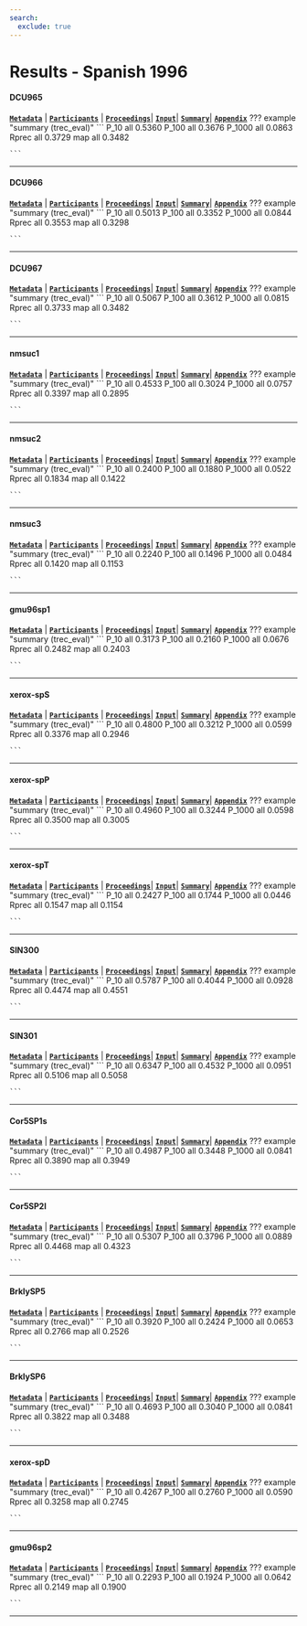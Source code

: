 ```yaml
---
search:
  exclude: true
---
```


# Results - Spanish 1996 

#### DCU965 
[**`Metadata`**](./runs.md#dcu965) | [**`Participants`**](./participants.md#dublin) | [**`Proceedings`**](./proceedings.md#trec-5-experiments-at-dublin-city-university-query-space-reduction-spanish-character-shape-encoding)| [**`Input`**](https://trec.nist.gov/results/trec5/trec5.results.input/tracks/Spanish/input.DCU965.gz)| [**`Summary`**](https://trec.nist.gov/results/trec5/trec5.results.summary/tracks/Spanish/summary.DCU965.gz)| [**`Appendix`**](https://trec.nist.gov/pubs/trec5/appendices/A/spanish.graphs.ps.gz)
??? example "summary (trec_eval)"
	```
	P_10		all	0.5360
	P_100		all	0.3676
	P_1000		all	0.0863
	Rprec		all	0.3729
	map			all	0.3482

	```
---
#### DCU966 
[**`Metadata`**](./runs.md#dcu966) | [**`Participants`**](./participants.md#dublin) | [**`Proceedings`**](./proceedings.md#trec-5-experiments-at-dublin-city-university-query-space-reduction-spanish-character-shape-encoding)| [**`Input`**](https://trec.nist.gov/results/trec5/trec5.results.input/tracks/Spanish/input.DCU966.gz)| [**`Summary`**](https://trec.nist.gov/results/trec5/trec5.results.summary/tracks/Spanish/summary.DCU966.gz)| [**`Appendix`**](https://trec.nist.gov/pubs/trec5/appendices/A/spanish.graphs.ps.gz)
??? example "summary (trec_eval)"
	```
	P_10		all	0.5013
	P_100		all	0.3352
	P_1000		all	0.0844
	Rprec		all	0.3553
	map			all	0.3298

	```
---
#### DCU967 
[**`Metadata`**](./runs.md#dcu967) | [**`Participants`**](./participants.md#dublin) | [**`Proceedings`**](./proceedings.md#trec-5-experiments-at-dublin-city-university-query-space-reduction-spanish-character-shape-encoding)| [**`Input`**](https://trec.nist.gov/results/trec5/trec5.results.input/tracks/Spanish/input.DCU967.gz)| [**`Summary`**](https://trec.nist.gov/results/trec5/trec5.results.summary/tracks/Spanish/summary.DCU967.gz)| [**`Appendix`**](https://trec.nist.gov/pubs/trec5/appendices/A/spanish.graphs.ps.gz)
??? example "summary (trec_eval)"
	```
	P_10		all	0.5067
	P_100		all	0.3612
	P_1000		all	0.0815
	Rprec		all	0.3733
	map			all	0.3482

	```
---
#### nmsuc1 
[**`Metadata`**](./runs.md#nmsuc1) | [**`Participants`**](./participants.md#nmsu-d) | [**`Proceedings`**](./proceedings.md#new-experiments-in-cross-language-text-retrieval-at-nmsu-s-computing-research-lab)| [**`Input`**](https://trec.nist.gov/results/trec5/trec5.results.input/tracks/Spanish/input.nmsuc1.gz)| [**`Summary`**](https://trec.nist.gov/results/trec5/trec5.results.summary/tracks/Spanish/summary.nmsuc1.gz)| [**`Appendix`**](https://trec.nist.gov/pubs/trec5/appendices/A/spanish.graphs.ps.gz)
??? example "summary (trec_eval)"
	```
	P_10		all	0.4533
	P_100		all	0.3024
	P_1000		all	0.0757
	Rprec		all	0.3397
	map			all	0.2895

	```
---
#### nmsuc2 
[**`Metadata`**](./runs.md#nmsuc2) | [**`Participants`**](./participants.md#nmsu-d) | [**`Proceedings`**](./proceedings.md#new-experiments-in-cross-language-text-retrieval-at-nmsu-s-computing-research-lab)| [**`Input`**](https://trec.nist.gov/results/trec5/trec5.results.input/tracks/Spanish/input.nmsuc2.gz)| [**`Summary`**](https://trec.nist.gov/results/trec5/trec5.results.summary/tracks/Spanish/summary.nmsuc2.gz)| [**`Appendix`**](https://trec.nist.gov/pubs/trec5/appendices/A/spanish.graphs.ps.gz)
??? example "summary (trec_eval)"
	```
	P_10		all	0.2400
	P_100		all	0.1880
	P_1000		all	0.0522
	Rprec		all	0.1834
	map			all	0.1422

	```
---
#### nmsuc3 
[**`Metadata`**](./runs.md#nmsuc3) | [**`Participants`**](./participants.md#nmsu-d) | [**`Proceedings`**](./proceedings.md#new-experiments-in-cross-language-text-retrieval-at-nmsu-s-computing-research-lab)| [**`Input`**](https://trec.nist.gov/results/trec5/trec5.results.input/tracks/Spanish/input.nmsuc3.gz)| [**`Summary`**](https://trec.nist.gov/results/trec5/trec5.results.summary/tracks/Spanish/summary.nmsuc3.gz)| [**`Appendix`**](https://trec.nist.gov/pubs/trec5/appendices/A/spanish.graphs.ps.gz)
??? example "summary (trec_eval)"
	```
	P_10		all	0.2240
	P_100		all	0.1496
	P_1000		all	0.0484
	Rprec		all	0.1420
	map			all	0.1153

	```
---
#### gmu96sp1 
[**`Metadata`**](./runs.md#gmu96sp1) | [**`Participants`**](./participants.md#gmu) | [**`Proceedings`**](./proceedings.md#using-relevance-feedback-within-the-relational-model-for-trec-5)| [**`Input`**](https://trec.nist.gov/results/trec5/trec5.results.input/tracks/Spanish/input.gmu96sp1.gz)| [**`Summary`**](https://trec.nist.gov/results/trec5/trec5.results.summary/tracks/Spanish/summary.gmu96sp1.gz)| [**`Appendix`**](https://trec.nist.gov/pubs/trec5/appendices/A/spanish.graphs.ps.gz)
??? example "summary (trec_eval)"
	```
	P_10		all	0.3173
	P_100		all	0.2160
	P_1000		all	0.0676
	Rprec		all	0.2482
	map			all	0.2403

	```
---
#### xerox-spS 
[**`Metadata`**](./runs.md#xerox-sps) | [**`Participants`**](./participants.md#xerox) | [**`Proceedings`**](./proceedings.md#xerox-trec-5-site-report-routing-filtering-nlp-and-spanish-tracks)| [**`Input`**](https://trec.nist.gov/results/trec5/trec5.results.input/tracks/Spanish/input.xerox-spS.gz)| [**`Summary`**](https://trec.nist.gov/results/trec5/trec5.results.summary/tracks/Spanish/summary.xerox-spS.gz)| [**`Appendix`**](https://trec.nist.gov/pubs/trec5/appendices/A/spanish.graphs.ps.gz)
??? example "summary (trec_eval)"
	```
	P_10		all	0.4800
	P_100		all	0.3212
	P_1000		all	0.0599
	Rprec		all	0.3376
	map			all	0.2946

	```
---
#### xerox-spP 
[**`Metadata`**](./runs.md#xerox-spp) | [**`Participants`**](./participants.md#xerox) | [**`Proceedings`**](./proceedings.md#xerox-trec-5-site-report-routing-filtering-nlp-and-spanish-tracks)| [**`Input`**](https://trec.nist.gov/results/trec5/trec5.results.input/tracks/Spanish/input.xerox-spP.gz)| [**`Summary`**](https://trec.nist.gov/results/trec5/trec5.results.summary/tracks/Spanish/summary.xerox-spP.gz)| [**`Appendix`**](https://trec.nist.gov/pubs/trec5/appendices/A/spanish.graphs.ps.gz)
??? example "summary (trec_eval)"
	```
	P_10		all	0.4960
	P_100		all	0.3244
	P_1000		all	0.0598
	Rprec		all	0.3500
	map			all	0.3005

	```
---
#### xerox-spT 
[**`Metadata`**](./runs.md#xerox-spt) | [**`Participants`**](./participants.md#xerox) | [**`Proceedings`**](./proceedings.md#xerox-trec-5-site-report-routing-filtering-nlp-and-spanish-tracks)| [**`Input`**](https://trec.nist.gov/results/trec5/trec5.results.input/tracks/Spanish/input.xerox-spT.gz)| [**`Summary`**](https://trec.nist.gov/results/trec5/trec5.results.summary/tracks/Spanish/summary.xerox-spT.gz)| [**`Appendix`**](https://trec.nist.gov/pubs/trec5/appendices/A/spanish.graphs.ps.gz)
??? example "summary (trec_eval)"
	```
	P_10		all	0.2427
	P_100		all	0.1744
	P_1000		all	0.0446
	Rprec		all	0.1547
	map			all	0.1154

	```
---
#### SIN300 
[**`Metadata`**](./runs.md#sin300) | [**`Participants`**](./participants.md#umass) | [**`Proceedings`**](./proceedings.md#inquery-at-trec-5)| [**`Input`**](https://trec.nist.gov/results/trec5/trec5.results.input/tracks/Spanish/input.SIN300.gz)| [**`Summary`**](https://trec.nist.gov/results/trec5/trec5.results.summary/tracks/Spanish/summary.SIN300.gz)| [**`Appendix`**](https://trec.nist.gov/pubs/trec5/appendices/A/spanish.graphs.ps.gz)
??? example "summary (trec_eval)"
	```
	P_10		all	0.5787
	P_100		all	0.4044
	P_1000		all	0.0928
	Rprec		all	0.4474
	map			all	0.4551

	```
---
#### SIN301 
[**`Metadata`**](./runs.md#sin301) | [**`Participants`**](./participants.md#umass) | [**`Proceedings`**](./proceedings.md#inquery-at-trec-5)| [**`Input`**](https://trec.nist.gov/results/trec5/trec5.results.input/tracks/Spanish/input.SIN301.gz)| [**`Summary`**](https://trec.nist.gov/results/trec5/trec5.results.summary/tracks/Spanish/summary.SIN301.gz)| [**`Appendix`**](https://trec.nist.gov/pubs/trec5/appendices/A/spanish.graphs.ps.gz)
??? example "summary (trec_eval)"
	```
	P_10		all	0.6347
	P_100		all	0.4532
	P_1000		all	0.0951
	Rprec		all	0.5106
	map			all	0.5058

	```
---
#### Cor5SP1s 
[**`Metadata`**](./runs.md#cor5sp1s) | [**`Participants`**](./participants.md#cornell) | [**`Proceedings`**](./proceedings.md#using-query-zoning-and-correlation-within-smart-trec-5)| [**`Input`**](https://trec.nist.gov/results/trec5/trec5.results.input/tracks/Spanish/input.Cor5SP1s.gz)| [**`Summary`**](https://trec.nist.gov/results/trec5/trec5.results.summary/tracks/Spanish/summary.Cor5SP1s.gz)| [**`Appendix`**](https://trec.nist.gov/pubs/trec5/appendices/A/spanish.graphs.ps.gz)
??? example "summary (trec_eval)"
	```
	P_10		all	0.4987
	P_100		all	0.3448
	P_1000		all	0.0841
	Rprec		all	0.3890
	map			all	0.3949

	```
---
#### Cor5SP2l 
[**`Metadata`**](./runs.md#cor5sp2l) | [**`Participants`**](./participants.md#cornell) | [**`Proceedings`**](./proceedings.md#using-query-zoning-and-correlation-within-smart-trec-5)| [**`Input`**](https://trec.nist.gov/results/trec5/trec5.results.input/tracks/Spanish/input.Cor5SP2l.gz)| [**`Summary`**](https://trec.nist.gov/results/trec5/trec5.results.summary/tracks/Spanish/summary.Cor5SP2l.gz)| [**`Appendix`**](https://trec.nist.gov/pubs/trec5/appendices/A/spanish.graphs.ps.gz)
??? example "summary (trec_eval)"
	```
	P_10		all	0.5307
	P_100		all	0.3796
	P_1000		all	0.0889
	Rprec		all	0.4468
	map			all	0.4323

	```
---
#### BrklySP5 
[**`Metadata`**](./runs.md#brklysp5) | [**`Participants`**](./participants.md#berkeley) | [**`Proceedings`**](./proceedings.md#term-importance-boolean-conjunct-training-negative-terms-and-foreign-language-retrieval-probabilistic-algorithms-at-trec-5)| [**`Input`**](https://trec.nist.gov/results/trec5/trec5.results.input/tracks/Spanish/input.BrklySP5.gz)| [**`Summary`**](https://trec.nist.gov/results/trec5/trec5.results.summary/tracks/Spanish/summary.BrklySP5.gz)| [**`Appendix`**](https://trec.nist.gov/pubs/trec5/appendices/A/spanish.graphs.ps.gz)
??? example "summary (trec_eval)"
	```
	P_10		all	0.3920
	P_100		all	0.2424
	P_1000		all	0.0653
	Rprec		all	0.2766
	map			all	0.2526

	```
---
#### BrklySP6 
[**`Metadata`**](./runs.md#brklysp6) | [**`Participants`**](./participants.md#berkeley) | [**`Proceedings`**](./proceedings.md#term-importance-boolean-conjunct-training-negative-terms-and-foreign-language-retrieval-probabilistic-algorithms-at-trec-5)| [**`Input`**](https://trec.nist.gov/results/trec5/trec5.results.input/tracks/Spanish/input.BrklySP6.gz)| [**`Summary`**](https://trec.nist.gov/results/trec5/trec5.results.summary/tracks/Spanish/summary.BrklySP6.gz)| [**`Appendix`**](https://trec.nist.gov/pubs/trec5/appendices/A/spanish.graphs.ps.gz)
??? example "summary (trec_eval)"
	```
	P_10		all	0.4693
	P_100		all	0.3040
	P_1000		all	0.0841
	Rprec		all	0.3822
	map			all	0.3488

	```
---
#### xerox-spD 
[**`Metadata`**](./runs.md#xerox-spd) | [**`Participants`**](./participants.md#xerox) | [**`Proceedings`**](./proceedings.md#xerox-trec-5-site-report-routing-filtering-nlp-and-spanish-tracks)| [**`Input`**](https://trec.nist.gov/results/trec5/trec5.results.input/tracks/Spanish/input.xerox-spD.gz)| [**`Summary`**](https://trec.nist.gov/results/trec5/trec5.results.summary/tracks/Spanish/summary.xerox-spD.gz)| [**`Appendix`**](https://trec.nist.gov/pubs/trec5/appendices/A/spanish.graphs.ps.gz)
??? example "summary (trec_eval)"
	```
	P_10		all	0.4267
	P_100		all	0.2760
	P_1000		all	0.0590
	Rprec		all	0.3258
	map			all	0.2745

	```
---
#### gmu96sp2 
[**`Metadata`**](./runs.md#gmu96sp2) | [**`Participants`**](./participants.md#gmu) | [**`Proceedings`**](./proceedings.md#using-relevance-feedback-within-the-relational-model-for-trec-5)| [**`Input`**](https://trec.nist.gov/results/trec5/trec5.results.input/tracks/Spanish/input.gmu96sp2.gz)| [**`Summary`**](https://trec.nist.gov/results/trec5/trec5.results.summary/tracks/Spanish/summary.gmu96sp2.gz)| [**`Appendix`**](https://trec.nist.gov/pubs/trec5/appendices/A/spanish.graphs.ps.gz)
??? example "summary (trec_eval)"
	```
	P_10		all	0.2293
	P_100		all	0.1924
	P_1000		all	0.0642
	Rprec		all	0.2149
	map			all	0.1900

	```
---
